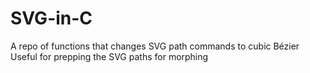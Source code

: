 # SVG-in-C
A repo of functions that changes SVG path commands to cubic Bézier
Useful for prepping the SVG paths for morphing

